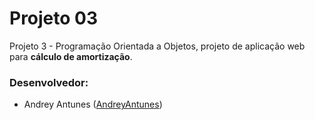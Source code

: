 # Projeto 03
Projeto 3 - Programação Orientada a Objetos, projeto de aplicação web para <b>cálculo de amortização</b>.

### Desenvolvedor:
* Andrey Antunes ([AndreyAntunes](https://github.com/AndreyAntunes))
